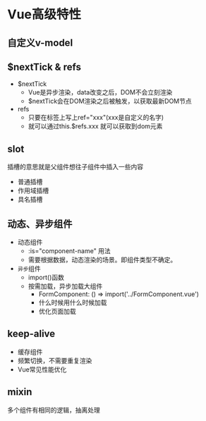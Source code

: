 # Vue高级特性

## 自定义v-model

## $nextTick & refs

- $nextTick
    - Vue是异步渲染，data改变之后，DOM不会立刻渲染
    - $nextTick会在DOM渲染之后被触发，以获取最新DOM节点
- refs
    - 只要在标签上写上ref="xxx"(xxx是自定义的名字)
    - 就可以通过this.$refs.xxx 就可以获取到dom元素

## slot

插槽的意思就是父组件想往子组件中插入一些内容
- 普通插槽
- 作用域插槽
- 具名插槽

## 动态、异步组件

- 动态组件
    - :is="component-name" 用法
    - 需要根据数据，动态渲染的场景。即组件类型不确定。
- `异步`组件
    - import()函数
    - 按需加载，异步加载大组件
        - FormComponent: () => import('../FormComponent.vue')
        - 什么时候用什么时候加载
        - 优化页面加载

## keep-alive

- 缓存组件
- 频繁切换，不需要重复渲染
- Vue常见性能优化

## mixin

多个组件有相同的逻辑，抽离处理